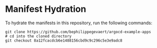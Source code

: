 # Manifest Hydration

To hydrate the manifests in this repository, run the following commands:

```shell
git clone https://github.com/bephilippegevaert/argocd-example-apps
# cd into the cloned directory
git checkout 8a12fcacdcb6e1488156cbd9c9c296c5e3e9adc8
```
